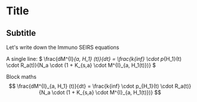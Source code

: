 # Title
## Subtitle
Let's write down the Immuno SEIRS equations

A single line:
$ \frac{dM^{I}_{a, H_1} (t)}{dt} = \frac{k{inf} \cdot p_{H_1}(t) \cdot R_a(t)}{N_a \cdot (1 + K_{s,a} \cdot M^{I}_{a, H_1(t)})} $

Block maths
$$ \frac{dM^{I}_{a, H_1} (t)}{dt} = \frac{k{inf} \cdot p_{H_1}(t) \cdot R_a(t)}{N_a \cdot (1 + K_{s,a} \cdot M^{I}_{a, H_1(t)})} $$